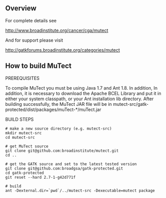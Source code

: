 Overview
--------------------------------------------------------
For complete details see

http://www.broadinstitute.org/cancer/cga/mutect

And for support please visit

http://gatkforums.broadinstitute.org/categories/mutect


How to build MuTect
--------------------------------------------------------

PREREQUISITES

To compile MuTect you must be using Java 1.7 and Ant 1.8.  In addition, In addition, it is necessary to download the Apache BCEL Library and put it in either your system classpath, or your Ant installation lib directory.  After building successfully, the MuTect JAR file will be in mutect-src/gatk-protected/dist/packages/muTect-*/muTect.jar 

BUILD STEPS

    # make a new source directory (e.g. mutect-src)
    mkdir mutect-src
    cd mutect-src

    # get MuTect source
    git clone git@github.com:broadinstitute/mutect.git
    cd ..

    # get the GATK source and set to the latest tested version
    git clone git@github.com:broadgsa/gatk-protected.git
    cd gatk-protected
    git reset --hard 2.7-1-g42d771f
    
    # build
    ant -Dexternal.dir=`pwd`/../mutect-src -Dexecutable=mutect package
